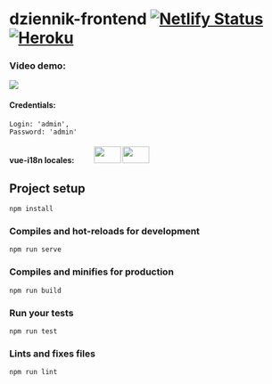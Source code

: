 # dziennik-frontend [![Netlify Status](https://api.netlify.com/api/v1/badges/0e6d27e2-99e4-4e2b-8d1c-0a78ec2c25b6/deploy-status)](https://dziennik.netlify.com) [![Heroku](https://heroku-badge.herokuapp.com/?app=dziennik-rust)](https://dziennik-rust.herokuapp.com)

### Video demo:

[![](https://i.imgur.com/oHurykc.png)](https://streamable.com/diqab)

#### Credentials:

```
Login: 'admin',
Password: 'admin'
```
#### vue-i18n locales: <img style="margin-left: 2rem" src="https://upload.wikimedia.org/wikipedia/en/thumb/1/12/Flag_of_Poland.svg/320px-Flag_of_Poland.svg.png" height="30" width="48"/> <img src="https://upload.wikimedia.org/wikipedia/commons/thumb/a/ae/Flag_of_the_United_Kingdom.svg/320px-Flag_of_the_United_Kingdom.svg.png" height="30" width="48" />

## Project setup

```
npm install
```

### Compiles and hot-reloads for development

```
npm run serve
```

### Compiles and minifies for production

```
npm run build
```

### Run your tests

```
npm run test
```

### Lints and fixes files

```
npm run lint
```
